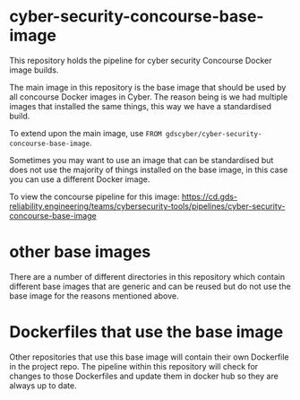 # cyber-security-concourse-base-image

This repository holds the pipeline for cyber security Concourse Docker image builds.

The main image in this repository is the base image that should be used by all concourse Docker images in Cyber. The reason being is we had multiple images that installed the same things, this way we have a standardised build.

To extend upon the main image, use `FROM gdscyber/cyber-security-concourse-base-image`.

Sometimes you may want to use an image that can be standardised but does not use the majority of things installed on the base image, in this case you can use a different Docker image.

To view the concourse pipeline for this image: https://cd.gds-reliability.engineering/teams/cybersecurity-tools/pipelines/cyber-security-concourse-base-image

# other base images

There are a number of different directories in this repository which contain different base images that are generic and can be reused but do not use the base image for the reasons mentioned above.

# Dockerfiles that use the base image

Other repositories that use this base image will contain their own Dockerfile in the project repo. The pipeline within this repository will check for changes to those Dockerfiles and update them in docker hub so they are always up to date.

